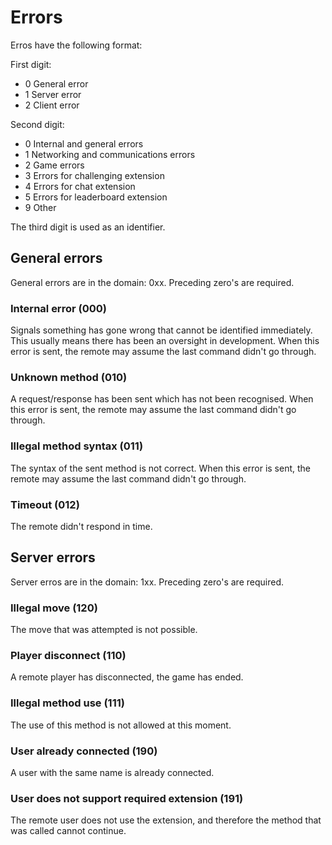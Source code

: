 # Errors

Erros have the following format:

First digit:

- 0 General error
- 1 Server error
- 2 Client error

Second digit:

- 0 Internal and general errors
- 1 Networking and communications errors
- 2 Game errors
- 3 Errors for challenging extension
- 4 Errors for chat extension
- 5 Errors for leaderboard extension
- 9 Other

The third digit is used as an identifier.

## General errors

General errors are in the domain: 0xx. Preceding zero's are required.

### Internal error (000)

Signals something has gone wrong that cannot be identified immediately. This usually means there has been an oversight in development. When this error is sent, the remote may assume the last command didn't go through.

### Unknown method (010)

A request/response has been sent which has not been recognised. When this error is sent, the remote may assume the last command didn't go through.

### Illegal method syntax  (011)

The syntax of the sent method is not correct. When this error is sent, the remote may assume the last command didn't go through.

### Timeout (012)

The remote didn't respond in time.

## Server errors

Server erros are in the domain: 1xx. Preceding zero's are required.

### Illegal move (120)

The move that was attempted is not possible.

### Player disconnect (110)

A remote player has disconnected, the game has ended.

### Illegal method use (111)

The use of this method is not allowed at this moment.

### User already connected (190)

A user with the same name is already connected.


### User does not support required extension (191)

The remote user does not use the extension, and therefore the method that was called cannot continue.

